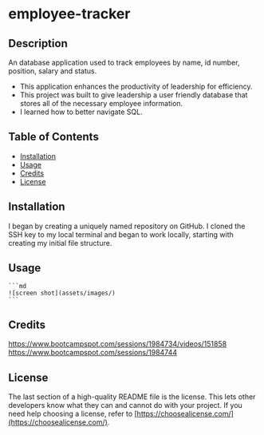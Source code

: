# employee-tracker
## Description
An database application used to track employees by name, id number, position, salary and status.
- This application enhances the productivity of leadership for efficiency. 
- This project was built to give leadership a user friendly database that stores all of the necessary employee information.
- I learned how to better navigate SQL.
## Table of Contents
- [Installation](#installation)
- [Usage](#usage)
- [Credits](#credits)
- [License](#license)
## Installation
I began by creating a uniquely named repository on GitHub. I cloned the SSH key to my local terminal and began to work locally, starting with creating my initial file structure.
## Usage
    ```md
    ![screen shot](assets/images/)
    ```
## Credits
https://www.bootcampspot.com/sessions/1984734/videos/151858
https://www.bootcampspot.com/sessions/1984744

## License
The last section of a high-quality README file is the license. This lets other developers know what they can and cannot do with your project. If you need help choosing a license, refer to [https://choosealicense.com/](https://choosealicense.com/).